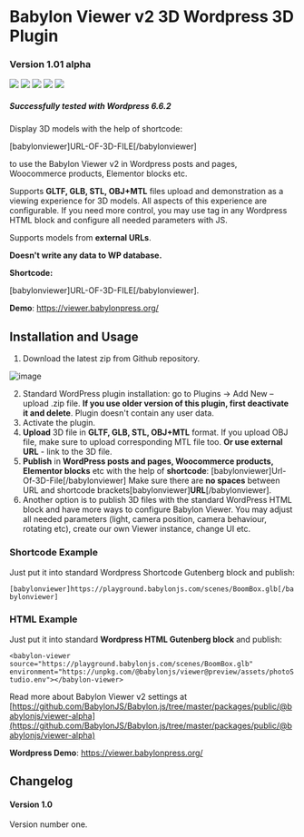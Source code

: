 # Babylon Viewer v2 3D Wordpress 3D Plugin

### Version 1.01 alpha

![](https://img.shields.io/badge/Wordpress%203DViewer-navy)
![](https://img.shields.io/badge/maturity-alpha-blue)
![](https://img.shields.io/badge/development-active-yellow)
![](https://img.shields.io/badge/Mood-Good-lime)
![](https://img.shields.io/badge/BabylonPress.org-navy)

##### Successfully tested with Wordpress 6.6.2

Display 3D models with the help of shortcode:

[babylonviewer]URL-OF-3D-FILE[/babylonviewer]

to use the Babylon Viewer v2 in Wordpress posts and pages, Woocommerce products, Elementor blocks etc.

Supports **GLTF, GLB, STL, OBJ+MTL** files upload and demonstration as a viewing experience for 3D models. All aspects of this experience are configurable. If you need more control, you may use <babylon-viewer></babylon-viewer> tag in any Wordpress HTML block and configure all needed parameters with JS.

Supports models from **external URLs**.

**Doesn't write any data to WP database.**

**Shortcode:**

[babylonviewer]URL-OF-3D-FILE[/babylonviewer].

**Demo**: https://viewer.babylonpress.org/

## Installation and Usage

1. Download the latest zip from Github repository.

![image](https://github.com/user-attachments/assets/c457bcdc-6916-4020-bd60-d94d1bc28c05)

2. Standard WordPress plugin installation: go to Plugins -> Add New – upload .zip file.
   **If you use older version of this plugin, first deactivate it and delete**. Plugin doesn't contain any user data.
3. Activate the plugin.
4. **Upload** 3D file in **GLTF, GLB, STL, OBJ+MTL** format. If you upload OBJ file, make sure to upload corresponding MTL file too.
   **Or use external URL** - link to the 3D file.
5. **Publish** in **WordPress posts and pages, Woocommerce products, Elementor blocks** etc with the help of **shortcode**:
   [babylonviewer]Url-Of-3D-File[/babylonviewer]
   Make sure there are **no spaces** between URL and shortcode brackets[babylonviewer]**URL**[/babylonviewer].
6. Another option is to publish 3D files with the standard WordPress HTML block and have more ways to configure Babylon Viewer. You may adjust all needed parameters (light, camera position, camera behaviour, rotating etc), create our own Viewer instance, change UI etc.

### Shortcode Example

Just put it into standard Wordpress Shortcode Gutenberg block and publish:

`[babylonviewer]https://playground.babylonjs.com/scenes/BoomBox.glb[/babylonviewer]`

### HTML Example

Just put it into standard **Wordpress HTML Gutenberg block** and publish:

`<babylon-viewer
  source="https://playground.babylonjs.com/scenes/BoomBox.glb" environment="https://unpkg.com/@babylonjs/viewer@preview/assets/photoStudio.env"></babylon-viewer>`

Read more about Babylon Viewer v2 settings at [https://github.com/BabylonJS/Babylon.js/tree/master/packages/public/@babylonjs/viewer-alpha](https://github.com/BabylonJS/Babylon.js/tree/master/packages/public/@babylonjs/viewer-alpha)

**Wordpress Demo**: https://viewer.babylonpress.org/

## Changelog

#### Version 1.0

Version number one.
